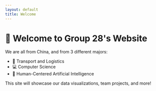 ```yaml
---
layout: default
title: Welcome
---
```


# 👋 Welcome to Group 28's Website

We are all from China, and from 3 different majors:

- 🚚 Transport and Logistics  
- 💻 Computer Science  
- 🧠 Human-Centered Artificial Intelligence  

This site will showcase our data visualizations, team projects, and more!

